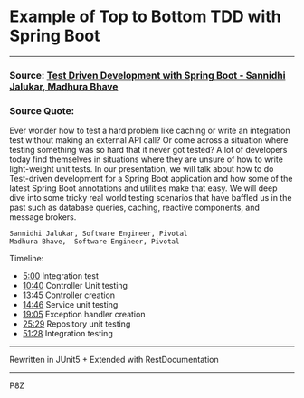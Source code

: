 # Example of Top to Bottom TDD with Spring Boot

---

### Source: [Test Driven Development with Spring Boot - Sannidhi Jalukar, Madhura Bhave](https://youtu.be/s9vt6UJiHg4)

### Source Quote:

Ever wonder how to test a hard problem like caching or write an integration test without making an
external API call? Or come across a situation where testing something was so hard that it never got
tested? A lot of developers today find themselves in situations where they are unsure of how to
write light-weight unit tests. In our presentation, we will talk about how to do Test-driven
development for a Spring Boot application and how some of the latest Spring Boot annotations and
utilities make that easy. We will deep dive into some tricky real world testing scenarios that have
baffled us in the past such as database queries, caching, reactive components, and message brokers.

```
Sannidhi Jalukar, Software Engineer, Pivotal
Madhura Bhave,  Software Engineer, Pivotal
```

Timeline:

- [5:00](https://youtu.be/s9vt6UJiHg4?t=300) Integration test
- [10:40](https://youtu.be/s9vt6UJiHg4?t=640) Controller Unit testing
- [13:45](https://youtu.be/s9vt6UJiHg4?t=825) Controller creation
- [14:46](https://youtu.be/s9vt6UJiHg4?t=886) Service unit testing
- [19:05](https://youtu.be/s9vt6UJiHg4?t=1145) Exception handler creation
- [25:29](https://youtu.be/s9vt6UJiHg4?t=1529) Repository unit testing
- [51:28](https://youtu.be/s9vt6UJiHg4?t=3088) Integration testing

---

Rewritten in JUnit5 + Extended with RestDocumentation

---

P8Z

